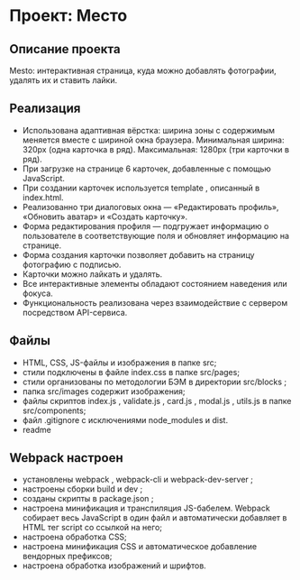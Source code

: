 # Проект: Место
## Описание проекта
Mesto: интерактивная страница, куда можно добавлять фотографии, удалять их и ставить лайки.

## Реализация

* Использована адаптивная вёрстка: ширина зоны с содержимым  меняется вместе с шириной окна браузера. Минимальная ширина: 320px (одна карточка в ряд). Максимальная: 1280px (три карточки в ряд).
* При загрузке на странице  6 карточек, добавленные с помощью JavaScript. 
* При создании карточек  используется template , описанный в index.html.
* Реализованно три диалоговых окна — «Редактировать профиль», «Обновить аватар»  и «Создать карточку».
* Форма редактирования профиля — подгружает информацию о пользователе в соответствующие поля и обновляет информацию на странице.
* Форма создания карточки позволяет добавить на страницу фотографию с подписью.
* Карточки можно лайкать и удалять.
* Все интерактивные элементы обладают состоянием наведения или фокуса.
* Функциональность реализована через взаимодействие с сервером посредством API-сервиса.
## Файлы
* HTML, CSS, JS-файлы и изображения в папке src;
* стили подключены в файле index.css в папке src/pages;
* стили организованы по методологии БЭМ в директории src/blocks ;
* папка src/images содержит изображения;
* файлы скриптов index.js , validate.js , card.js , modal.js , utils.js в папке src/components;
* файл .gitignore с исключениями node_modules и dist.
* readme

## Webpack настроен
* установлены webpack , webpack-cli и webpack-dev-server ;
* настроены сборки build и dev ;
* созданы скрипты в package.json ;
* настроена минификация и транспиляция JS-бабелем. Webpack собирает весь JavaScript в один файл и автоматически добавляет в HTML тег script со ссылкой на него;
* настроена обработка CSS;
* настроена минификация CSS и автоматическое добавление вендорных префиксов;
* настроена обработка изображений и шрифтов.



